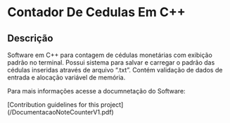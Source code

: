 # Contador De Cedulas Em C++
## Descrição
<p>Software em C++ para contagem de cédulas monetárias com exibição padrão
no terminal. Possui sistema para salvar e carregar o padrão das cédulas
inseridas através de arquivo “.txt”. Contém validação de dados de entrada e
alocação variável de memória.</p>
<p>Para mais informações acesse a documnetação do Software: </p>
[Contribution guidelines for this project](/DocumentacaoNoteCounterV1.pdf)
